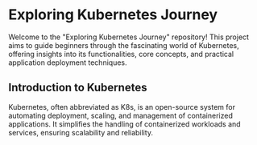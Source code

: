 # Exploring Kubernetes Journey

Welcome to the "Exploring Kubernetes Journey" repository! This project aims to guide beginners through the fascinating world of Kubernetes, offering insights into its functionalities, core concepts, and practical application deployment techniques.

## Introduction to Kubernetes

Kubernetes, often abbreviated as K8s, is an open-source system for automating deployment, scaling, and management of containerized applications. It simplifies the handling of containerized workloads and services, ensuring scalability and reliability.

